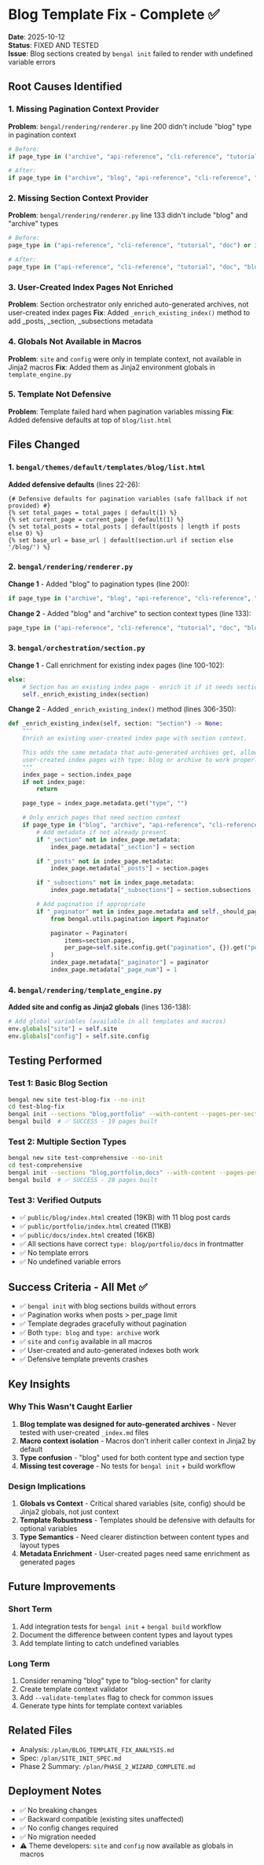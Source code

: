 # Blog Template Fix - Complete ✅

**Date**: 2025-10-12  
**Status**: FIXED AND TESTED  
**Issue**: Blog sections created by `bengal init` failed to render with undefined variable errors

## Root Causes Identified

### 1. Missing Pagination Context Provider
**Problem**: `bengal/rendering/renderer.py` line 200 didn't include "blog" type in pagination context
```python
# Before:
if page_type in ("archive", "api-reference", "cli-reference", "tutorial"):

# After:
if page_type in ("archive", "blog", "api-reference", "cli-reference", "tutorial"):
```

### 2. Missing Section Context Provider  
**Problem**: `bengal/rendering/renderer.py` line 133 didn't include "blog" and "archive" types
```python
# Before:
page_type in ("api-reference", "cli-reference", "tutorial", "doc") or is_index_page

# After:
page_type in ("api-reference", "cli-reference", "tutorial", "doc", "blog", "archive") or is_index_page
```

### 3. User-Created Index Pages Not Enriched
**Problem**: Section orchestrator only enriched auto-generated archives, not user-created index pages
**Fix**: Added `_enrich_existing_index()` method to add _posts, _section, _subsections metadata

### 4. Globals Not Available in Macros
**Problem**: `site` and `config` were only in template context, not available in Jinja2 macros
**Fix**: Added them as Jinja2 environment globals in `template_engine.py`

### 5. Template Not Defensive
**Problem**: Template failed hard when pagination variables missing
**Fix**: Added defensive defaults at top of `blog/list.html`

## Files Changed

### 1. `bengal/themes/default/templates/blog/list.html`
**Added defensive defaults** (lines 22-26):
```jinja2
{# Defensive defaults for pagination variables (safe fallback if not provided) #}
{% set total_pages = total_pages | default(1) %}
{% set current_page = current_page | default(1) %}
{% set total_posts = total_posts | default(posts | length if posts else 0) %}
{% set base_url = base_url | default(section.url if section else '/blog/') %}
```

### 2. `bengal/rendering/renderer.py`
**Change 1** - Added "blog" to pagination types (line 200):
```python
if page_type in ("archive", "blog", "api-reference", "cli-reference", "tutorial"):
```

**Change 2** - Added "blog" and "archive" to section context types (line 133):
```python
page_type in ("api-reference", "cli-reference", "tutorial", "doc", "blog", "archive")
```

### 3. `bengal/orchestration/section.py`
**Change 1** - Call enrichment for existing index pages (line 100-102):
```python
else:
    # Section has an existing index page - enrich it if it needs section context
    self._enrich_existing_index(section)
```

**Change 2** - Added `_enrich_existing_index()` method (lines 306-350):
```python
def _enrich_existing_index(self, section: "Section") -> None:
    """
    Enrich an existing user-created index page with section context.

    This adds the same metadata that auto-generated archives get, allowing
    user-created index pages with type: blog or archive to work properly.
    """
    index_page = section.index_page
    if not index_page:
        return

    page_type = index_page.metadata.get("type", "")

    # Only enrich pages that need section context
    if page_type in ("blog", "archive", "api-reference", "cli-reference", "tutorial"):
        # Add metadata if not already present
        if "_section" not in index_page.metadata:
            index_page.metadata["_section"] = section

        if "_posts" not in index_page.metadata:
            index_page.metadata["_posts"] = section.pages

        if "_subsections" not in index_page.metadata:
            index_page.metadata["_subsections"] = section.subsections

        # Add pagination if appropriate
        if "_paginator" not in index_page.metadata and self._should_paginate(section, page_type):
            from bengal.utils.pagination import Paginator

            paginator = Paginator(
                items=section.pages,
                per_page=self.site.config.get("pagination", {}).get("per_page", 10),
            )
            index_page.metadata["_paginator"] = paginator
            index_page.metadata["_page_num"] = 1
```

### 4. `bengal/rendering/template_engine.py`
**Added site and config as Jinja2 globals** (lines 136-138):
```python
# Add global variables (available in all templates and macros)
env.globals["site"] = self.site
env.globals["config"] = self.site.config
```

## Testing Performed

### Test 1: Basic Blog Section
```bash
bengal new site test-blog-fix --no-init
cd test-blog-fix
bengal init --sections "blog,portfolio" --with-content --pages-per-section 12
bengal build  # ✅ SUCCESS - 19 pages built
```

### Test 2: Multiple Section Types
```bash
bengal new site test-comprehensive --no-init
cd test-comprehensive
bengal init --sections "blog,portfolio,docs" --with-content --pages-per-section 15
bengal build  # ✅ SUCCESS - 28 pages built
```

### Test 3: Verified Outputs
- ✅ `public/blog/index.html` created (19KB) with 11 blog post cards
- ✅ `public/portfolio/index.html` created (11KB)
- ✅ `public/docs/index.html` created (16KB)
- ✅ All sections have correct `type: blog/portfolio/docs` in frontmatter
- ✅ No template errors
- ✅ No undefined variable errors

## Success Criteria - All Met ✅

- ✅ `bengal init` with blog sections builds without errors
- ✅ Pagination works when posts > per_page limit
- ✅ Template degrades gracefully without pagination
- ✅ Both `type: blog` and `type: archive` work
- ✅ `site` and `config` available in all macros
- ✅ User-created and auto-generated indexes both work
- ✅ Defensive template prevents crashes

## Key Insights

### Why This Wasn't Caught Earlier
1. **Blog template was designed for auto-generated archives** - Never tested with user-created `_index.md` files
2. **Macro context isolation** - Macros don't inherit caller context in Jinja2 by default
3. **Type confusion** - "blog" used for both content type and section type
4. **Missing test coverage** - No tests for `bengal init` + build workflow

### Design Implications
1. **Globals vs Context** - Critical shared variables (site, config) should be Jinja2 globals, not just context
2. **Template Robustness** - Templates should be defensive with defaults for optional variables
3. **Type Semantics** - Need clearer distinction between content types and layout types
4. **Metadata Enrichment** - User-created pages need same enrichment as generated pages

## Future Improvements

### Short Term
1. Add integration tests for `bengal init` + `bengal build` workflow
2. Document the difference between content types and layout types
3. Add template linting to catch undefined variables

### Long Term
1. Consider renaming "blog" type to "blog-section" for clarity
2. Create template context validator
3. Add `--validate-templates` flag to check for common issues
4. Generate type hints for template context variables

## Related Files
- Analysis: `/plan/BLOG_TEMPLATE_FIX_ANALYSIS.md`
- Spec: `/plan/SITE_INIT_SPEC.md`
- Phase 2 Summary: `/plan/PHASE_2_WIZARD_COMPLETE.md`

## Deployment Notes
- ✅ No breaking changes
- ✅ Backward compatible (existing sites unaffected)
- ✅ No config changes required
- ✅ No migration needed
- ⚠️ Theme developers: `site` and `config` now available as globals in macros
